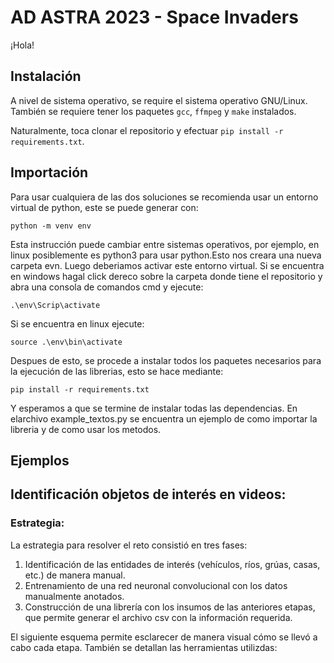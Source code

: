# AD ASTRA 2023 - Space Invaders

¡Hola!

## Instalación

A nivel de sistema operativo, se require el sistema operativo GNU/Linux. También se requiere tener los paquetes `gcc`, `ffmpeg` y `make` instalados.

Naturalmente, toca clonar el repositorio y efectuar `pip install -r requirements.txt`.

## Importación
Para usar cualquiera de las dos soluciones se recomienda usar un entorno virtual de python, este se puede generar con:
```
python -m venv env
```
Esta instrucción puede cambiar entre sistemas operativos, por ejemplo, en linux posiblemente es python3 para usar python.Esto nos creara una nueva carpeta evn. Luego deberiamos activar este entorno virtual. Si se encuentra en windows hagal click dereco sobre la carpeta donde tiene el repositorio y abra una consola de comandos cmd y ejecute:
```
.\env\Scrip\activate
```
Si se encuentra en linux ejecute:
```
source .\env\bin\activate
```
Despues de esto, se procede a instalar todos los paquetes necesarios para la ejecución de las librerias, esto se hace mediante:
```
pip install -r requirements.txt
```
Y esperamos a que se termine de instalar todas las dependencias. En elarchivo example_textos.py se encuentra un ejemplo de como importar la libreria y de como usar los metodos.

## Ejemplos

## Identificación objetos de interés en videos:

### Estrategia:

La estrategia para resolver el reto consistió en tres fases:
1. Identificación de las entidades de interés (vehículos, ríos, grúas, casas, etc.) de manera manual.
2. Entrenamiento de una red neuronal convolucional con los datos manualmente anotados.
3. Construcción de una librería con los insumos de las anteriores etapas, que permite generar el archivo csv con la información requerida.

El siguiente esquema permite esclarecer de manera visual cómo se llevó a cabo cada etapa. También se detallan las herramientas utilizdas:

